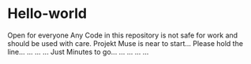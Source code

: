 # Hello-world
Open for everyone
Any Code in this repository is not safe for work and should be used with care.
Projekt Muse is near to start...
Please hold the line...
...
...
...
Just Minutes to go...
...
...
...
...
